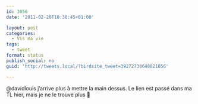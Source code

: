 ```yaml
---
id: 3056
date: '2011-02-20T10:38:45+01:00'

layout: post
categories:
  - Vis ma vie
tags:
  - tweet
format: status
publish_social: no
guid: 'http://tweets.local/?birdsite_tweet=39272738648621056'

---
```


@davidlouis j’arrive plus à mettre la main dessus. Le lien est passé dans ma TL hier, mais je ne le trouve plus 🙁